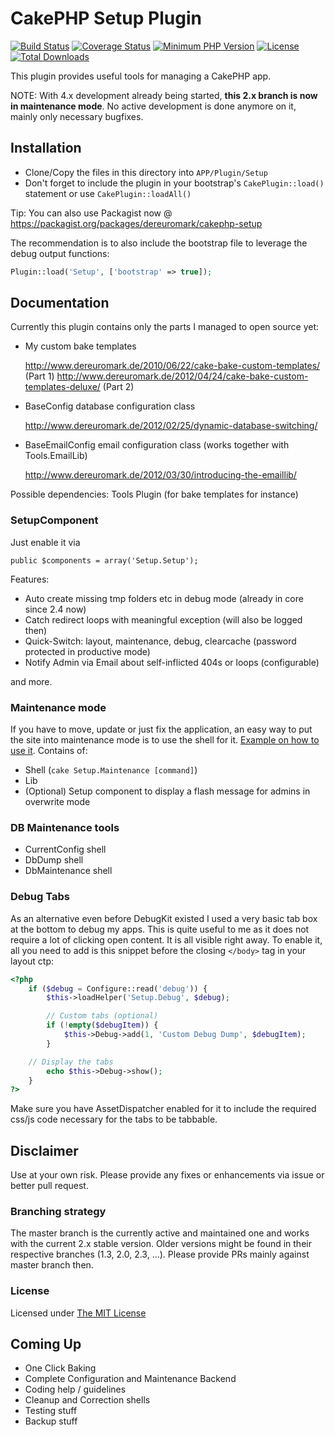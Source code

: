 # CakePHP Setup Plugin
[![Build Status](https://api.travis-ci.org/dereuromark/cakephp-setup.svg?branch=2.x)](https://travis-ci.org/dereuromark/cakephp-setup)
[![Coverage Status](https://coveralls.io/repos/dereuromark/cakephp-setup/badge.svg?branch=2.x)](https://coveralls.io/r/dereuromark/cakephp-setup)
[![Minimum PHP Version](http://img.shields.io/badge/php-%3E%3D%205.4-8892BF.svg)](https://php.net/)
[![License](https://poser.pugx.org/dereuromark/cakephp-setup/license.svg)](https://packagist.org/packages/dereuromark/cakephp-setup)
[![Total Downloads](https://poser.pugx.org/dereuromark/setup-cakephp/d/total.svg)](https://packagist.org/packages/dereuromark/cakephp-setup)

This plugin provides useful tools for managing a CakePHP app.

NOTE: With 4.x development already being started, **this 2.x branch is now in maintenance mode**. No active development is done anymore on it, mainly only necessary bugfixes.

## Installation

* Clone/Copy the files in this directory into `APP/Plugin/Setup`
* Don't forget to include the plugin in your bootstrap's `CakePlugin::load()` statement or use `CakePlugin::loadAll()`

Tip: You can also use Packagist now @ https://packagist.org/packages/dereuromark/cakephp-setup

The recommendation is to also include the bootstrap file to leverage the debug output functions:
```php
Plugin::load('Setup', ['bootstrap' => true]);
```

## Documentation

Currently this plugin contains only the parts I managed to open source yet:

*	My custom bake templates

	http://www.dereuromark.de/2010/06/22/cake-bake-custom-templates/ (Part 1)
	http://www.dereuromark.de/2012/04/24/cake-bake-custom-templates-deluxe/ (Part 2)

*	BaseConfig database configuration class

	http://www.dereuromark.de/2012/02/25/dynamic-database-switching/

* BaseEmailConfig email configuration class (works together with Tools.EmailLib)

	http://www.dereuromark.de/2012/03/30/introducing-the-emaillib/

Possible dependencies: Tools Plugin (for bake templates for instance)

### SetupComponent

Just enable it via

    public $components = array('Setup.Setup');

Features:

* Auto create missing tmp folders etc in debug mode (already in core since 2.4 now)
* Catch redirect loops with meaningful exception (will also be logged then)
* Quick-Switch: layout, maintenance, debug, clearcache (password protected in productive mode)
* Notify Admin via Email about self-inflicted 404s or loops (configurable)

and more.

### Maintenance mode

If you have to move, update or just fix the application, an easy way to put the site into maintenance mode
is to use the shell for it. [Example on how to use it](http://www.dereuromark.de/2013/09/29/moving-a-cakephp-app/).
Contains of:

* Shell (`cake Setup.Maintenance [command]`)
* Lib
* (Optional) Setup component to display a flash message for admins in overwrite mode

### DB Maintenance tools

* CurrentConfig shell
* DbDump shell
* DbMaintenance shell

### Debug Tabs
As an alternative even before DebugKit existed I used a very basic tab box at the bottom to debug my apps.
This is quite useful to me as it does not require a lot of clicking open content. It is all visible right away.
To enable it, all you need to add is this snippet before the closing `</body>` tag in your layout ctp:
```php
<?php
	if ($debug = Configure::read('debug')) {
		$this->loadHelper('Setup.Debug', $debug);

		// Custom tabs (optional)
		if (!empty($debugItem)) {
			$this->Debug->add(1, 'Custom Debug Dump', $debugItem);
		}

  	// Display the tabs
		echo $this->Debug->show();
	}
?>
```

Make sure you have AssetDispatcher enabled for it to include the required css/js code necessary for the tabs
to be tabbable.

## Disclaimer
Use at your own risk. Please provide any fixes or enhancements via issue or better pull request.

### Branching strategy
The master branch is the currently active and maintained one and works with the current 2.x stable version.
Older versions might be found in their respective branches (1.3, 2.0, 2.3, ...).
Please provide PRs mainly against master branch then.

### License
Licensed under [The MIT License](http://www.opensource.org/licenses/mit-license.php)

## Coming Up

* One Click Baking
* Complete Configuration and Maintenance Backend
* Coding help / guidelines
* Cleanup and Correction shells
* Testing stuff
* Backup stuff
